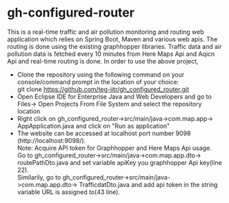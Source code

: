 # gh-configured-router
This is a real-time traffic and air pollution monitoring and routing web application which relies on Spring Boot, Maven and various web apis. 
The routing is done using the existing graphhopper libraries. Traffic data and air pollution data is fetched every 10 minutes from Here Maps Api and Aqicn Api and real-time routing is done. 
In order to use the above project,
* Clone the repository using the following command on your console/command prompt in the location of your choice: <br>git clone https://github.com/teg-iitr/gh_configured_router.git 
* Open Eclipse IDE for Enterprise Java and Web Developers and go to Files-> Open Projects From File System and select the repository location
* Right click on gh_configured_router->src/main/java->com.map.app-> AppApplication.java and click on "Run as application"
* The website can be accessed at localhost port number 9098 (http://localhost:9098/). <br>
Note: Acquire API token for Graphhopper and Here Maps Api usage. <br>
Go to gh_configured_router->src/main/java->com.map.app.dto-> routePathDto.java and set variable apiKey you graphhopper Api key(line 22).<br> Similarily, go to gh_configured_router->src/main/java->com.map.app.dto-> TrafficdatDto.java and add api token in the string variable URL is assigned to(43 line).

